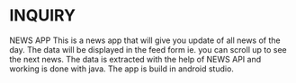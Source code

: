 # INQUIRY
NEWS APP
This is a news app that will give you update of all news of the day. The data will be displayed in the feed form ie. you can scroll up to see the next news. The data is extracted with the help of NEWS API and working is done with java. The app is build in android studio.
